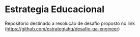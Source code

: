 # Estrategia Educacional
Repositório destinado a resolução de desafio proposto no link (https://github.com/estrategiahq/desafio-qa-engineer)